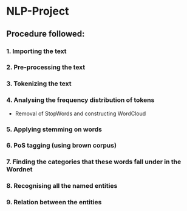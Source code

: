 # NLP-Project

## Procedure followed:

### 1. Importing the text
### 2. Pre-processing the text
### 3. Tokenizing the text
### 4. Analysing the frequency distribution of tokens
* Removal of StopWords and constructing WordCloud
### 5. Applying stemming on words
### 6. PoS tagging (using brown corpus)
### 7. Finding the categories that these words fall under in the Wordnet
### 8. Recognising all the named entities
### 9. Relation between the entities

